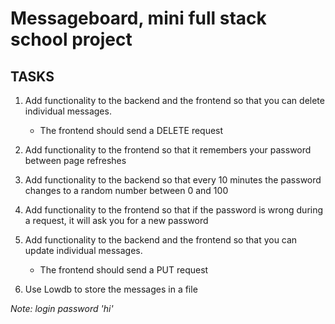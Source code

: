 # Messageboard, mini full stack school project

## TASKS

1. Add functionality to the backend and the frontend so that you can delete individual messages.
   - The frontend should send a DELETE request

2. Add functionality to the frontend so that it remembers your password between page refreshes

3. Add functionality to the backend so that every 10 minutes the password changes to a random number between 0 and 100

4. Add functionality to the frontend so that if the password is wrong during a request, it will ask you for a new password

5. Add functionality to the backend and the frontend so that you can update individual messages.
     - The frontend should send a PUT request

6. Use Lowdb to store the messages in a file


_Note: login password 'hi'_